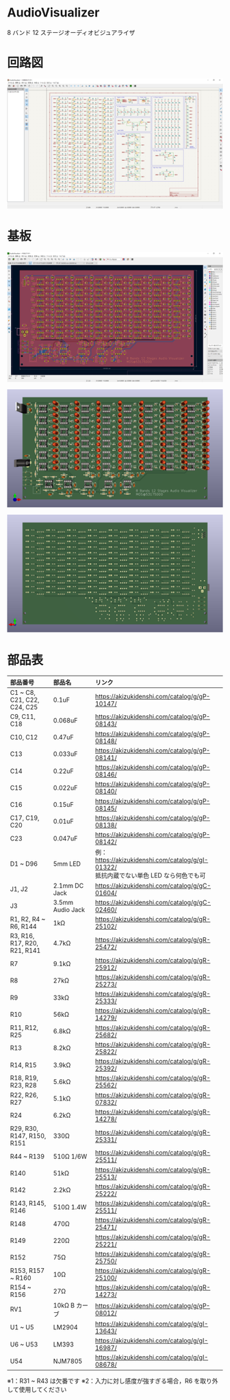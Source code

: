 # AudioVisualizer
8 バンド 12 ステージオーディオビジュアライザ


# 回路図

![image](./img/Schematic_image.png)

# 基板

![image](./img/PCB_Editor_image.png)

![image](./img/PCB_3D_image_f.png)

![image](./img/PCB_3D_image_b.png)

# 部品表

| 部品番号 | 部品名 | リンク |
|:----|:----|:----|
| C1 ~ C8, C21, C22, C24, C25 | 0.1uF | <https://akizukidenshi.com/catalog/g/gP-10147/> |
| C9, C11, C18 | 0.068uF | <https://akizukidenshi.com/catalog/g/gP-08143/> |
| C10, C12 | 0.47uF | <https://akizukidenshi.com/catalog/g/gP-08148/> |
| C13 | 0.033uF | <https://akizukidenshi.com/catalog/g/gP-08141/> |
| C14 | 0.22uF | <https://akizukidenshi.com/catalog/g/gP-08146/> |
| C15 | 0.022uF | <https://akizukidenshi.com/catalog/g/gP-08140/> |
| C16 | 0.15uF | <https://akizukidenshi.com/catalog/g/gP-08145/> |
| C17, C19, C20 | 0.01uF | <https://akizukidenshi.com/catalog/g/gP-08138/> |
| C23 | 0.047uF | <https://akizukidenshi.com/catalog/g/gP-08142/> |
| D1 ~ D96 | 5mm LED | 例：<https://akizukidenshi.com/catalog/g/gI-01322/></br>抵抗内蔵でない単色 LED なら何色でも可 |
| J1, J2 | 2.1mm DC Jack | <https://akizukidenshi.com/catalog/g/gC-01604/> |
| J3 | 3.5mm Audio Jack | <https://akizukidenshi.com/catalog/g/gC-02460/> |
| R1, R2, R4 ~ R6, R144 | 1kΩ | <https://akizukidenshi.com/catalog/g/gR-25102/> |
| R3, R16, R17, R20, R21, R141 | 4.7kΩ | <https://akizukidenshi.com/catalog/g/gR-25472/> |
| R7 | 9.1kΩ | <https://akizukidenshi.com/catalog/g/gR-25912/> |
| R8 | 27kΩ | <https://akizukidenshi.com/catalog/g/gR-25273/> |
| R9 | 33kΩ | <https://akizukidenshi.com/catalog/g/gR-25333/> |
| R10 | 56kΩ | <https://akizukidenshi.com/catalog/g/gR-14279/> |
| R11, R12, R25 | 6.8kΩ | <https://akizukidenshi.com/catalog/g/gR-25682/> |
| R13 | 8.2kΩ | <https://akizukidenshi.com/catalog/g/gR-25822/> |
| R14, R15 | 3.9kΩ | <https://akizukidenshi.com/catalog/g/gR-25392/> |
| R18, R19, R23, R28 | 5.6kΩ | <https://akizukidenshi.com/catalog/g/gR-25562/> |
| R22, R26, R27 | 5.1kΩ | <https://akizukidenshi.com/catalog/g/gR-07832/> |
| R24 | 6.2kΩ | <https://akizukidenshi.com/catalog/g/gR-14278/> |
| R29, R30, R147, R150, R151 | 330Ω | <https://akizukidenshi.com/catalog/g/gR-25331/> |
| R44 ~ R139 | 510Ω 1/6W | <https://akizukidenshi.com/catalog/g/gR-25511/> |
| R140 | 51kΩ | <https://akizukidenshi.com/catalog/g/gR-25513/> |
| R142 | 2.2kΩ | <https://akizukidenshi.com/catalog/g/gR-25222/> |
| R143, R145, R146 | 510Ω 1.4W | <https://akizukidenshi.com/catalog/g/gR-25511/> |
| R148 | 470Ω | <https://akizukidenshi.com/catalog/g/gR-25471/> |
| R149 | 220Ω | <https://akizukidenshi.com/catalog/g/gR-25221/> |
| R152 | 75Ω | <https://akizukidenshi.com/catalog/g/gR-25750/> |
| R153, R157 ~ R160 | 10Ω | <https://akizukidenshi.com/catalog/g/gR-25100/> |
| R154 ~ R156 | 27Ω | <https://akizukidenshi.com/catalog/g/gR-14273/> |
| RV1 | 10kΩ B カーブ | <https://akizukidenshi.com/catalog/g/gP-08012/> |
| U1 ~ U5 | LM2904 | <https://akizukidenshi.com/catalog/g/gI-13643/> |
| U6 ~ U53 | LM393 | <https://akizukidenshi.com/catalog/g/gI-16987/> |
| U54 | NJM7805 | <https://akizukidenshi.com/catalog/g/gI-08678/> |

※1：R31 ~ R43 は欠番です
※2：入力に対し感度が強すぎる場合，R6 を取り外して使用してください